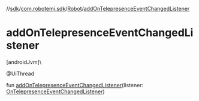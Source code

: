 //[sdk](../../../index.md)/[com.robotemi.sdk](../index.md)/[Robot](index.md)/[addOnTelepresenceEventChangedListener](add-on-telepresence-event-changed-listener.md)

# addOnTelepresenceEventChangedListener

[androidJvm]\

@UiThread

fun [addOnTelepresenceEventChangedListener](add-on-telepresence-event-changed-listener.md)(listener: [OnTelepresenceEventChangedListener](../../com.robotemi.sdk.listeners/-on-telepresence-event-changed-listener/index.md))
